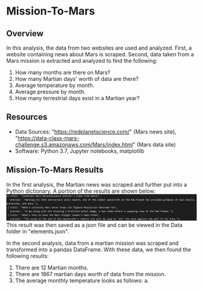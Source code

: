 # Mission-To-Mars

## Overview
In this analysis, the data from two websites are used and analyzed. First, a website containing news about Mars is scraped. Second, data taken from a Mars mission is extracted and analyzed to find the following:
1. How many months are there on Mars?
2. How many Martian days' worth of data are there?
3. Average temperature by month.
4. Average pressure by month.
5. How many terrestrial days exist in a Martian year?

## Resources
- Data Sources: "https://redplanetscience.com/" (Mars news site), "https://data-class-mars-challenge.s3.amazonaws.com/Mars/index.html" (Mars data site)
- Software: Python 3.7, Jupyter notebooks, matplotlib

## Mission-To-Mars Results
In the first analysis, the Martian news was scraped and further put into a Python dictionary. A portion of the results are shown below:
![title-preview](https://github.com/bchillman/Mission-To-Mars/blob/main/Data/title-preview.png)
This result was then saved as a json file and can be viewed in the Data folder in "elements.json".

In the second analysis, data from a martian mission was scraped and transformed into a pandas DataFrame. With these data, we then found the following results:
1. There are 12 Martian months.
2. There are 1867 martian days worth of data from the mission.
3. The average monthly temperature looks as follows:
  a.
